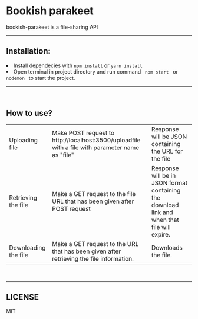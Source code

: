 <h1>Bookish parakeet</h1>
bookish-parakeet is a file-sharing API

<br>
<hr>
<h2>Installation: </h2>
 <li>Install dependecies with <code>npm install</code> or <code>yarn install</code> </li>
<li>Open terminal in project directory and run command <code> npm start </code> or <code> nodemon </code> to start the project.
<hr>
<br>
<h2>How to use?</h2>
<table>
<tr>
<td>
Uploading file
</td>
<td>
Make POST request to http://localhost:3500/uploadfile with a file with parameter name as "file"
</td>
<td>
Response will be JSON containing the URL for the file
</td>
</tr>
<tr>
<td>
Retrieving the file
</td>
<td>
Make a GET request to the file URL that has been given after POST request
</td>
<td>
Response will be in JSON format containing the download link and when that file will expire.
</td>
</tr>
<tr>
<td>
Downloading the file
</td>
<td>
Make a GET request to the URL that has been given after retrieving the file information.
</td>
<td>
Downloads the file.
</td>
</tr>
</table>


<br>
<hr>

<h2>LICENSE</h2>
MIT

